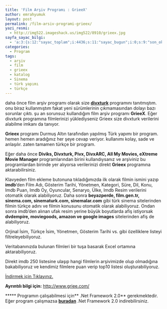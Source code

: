 ```yaml
---
title: 'Film Arşiv Programı : GrieeX'
author: emrahyumuk
layout: post
permalink: /film-arsiv-programi-grieex/
yazi_resmi:
  - http://img522.imageshack.us/img522/8910/grieex.jpg
sayfa_sayac_bilgi:
  - 'a:3:{s:12:"sayac_toplam";i:4436;s:11:"sayac_bugun";i:0;s:9:"son_okuma";i:1366294221;}'
categories:
  - Program
tags:
  - arşiv
  - film
  - grieex
  - katalog
  - Sinema
  - türk yapımı
  - türkçe
---
```

daha önce film arşiv programı olarak size [**divxturk**][1] programını tanıtmıştım. onu biraz kullanmıştım fakat yeni sürümlerinin çıkmamasından dolayı bazı sorunlar çıktı. şu an sorunsuz kullandığım film arşiv programı **GrieeX**. Eğer divxturk programına filmlerinizi yüklediyseniz Grieex size divxturk verilerini alabilme imkanı da tanıyor.

**Grieex** programı Durmuş Altın tarafından yapılmış Türk yapımı bir program. hemen hemen aradığınız her şeye cevap veriyor. kullanımı kolay, sade ve anlaşılır. zaten tamamen türkçe bir program.

<!--more-->

Eğer daha önce **Diviks, Divxturk, Pivx, DivxARC, All My Movies, eXtreme Movie Manager** programlarından birini kullandıysanız ve arşiviniz bu programlardan birinde yer alıyorsa verilerinizi direkt **Grieex** programına aktarabilirsiniz.

Klavyeden film ekleme butonuna tıkladığımızda ilk olarak filmin ismini yazıp **imdb**&#8216;den Film Adı, Gösterim Tarihi, Yönetmen, Kategori, Süre, Dil, Konu, Imdb Puan, Imdb Oy, Oyuncular, Senaryo, Ülke, Imdb Resim verilerini otomatik olarak alabiliyoruz. Daha sonra **beyazperde, film.gen.tr, sinema.com, sinematurk.com, sinemalar.com** gibi türk sinema sitelerinden filmin türkçe adını ve filmin konusunu otomatik olarak alabiliyoruz. Ondan sonra imdb&#8217;den alınan ufak resim yerine büyük boyutlarda afiş istiyorsak **dvdempire, moviegoods, amazon ve google images** sitelerinden afiş de alabiliyoruz.

Orjinal İsim, Türkçe İsim, Yönetmen, Gösterim Tarihi vs. gibi özelliklere listeyi filtreleyebiliyoruz.

Veritabanınızda bulunan filmleri bir tuşa basarak Excel ortamına aktarabiliyoruz.

Direkt imdb 250 listesine ulaşıp hangi filmlerin arşivimizde olup olmadığına bakabiliyoruz ve kendimiz filmlere puan verip top10 listesi oluşturabiliyoruz.

<a href="http://www.griee.com/indir-2.aspx" target="_blank">İndirmek için Tıklayınız. </a>

**Ayrıntılı bilgi için:** <a href="http://www.griee.com/" target="_blank">http://www.griee.com/</a>

***** Programın çalışabilmesi için** .Net Framework 2.0** gerekmektedir. Eğer program çalışmazsa [**buradan**][2] .Net Framework 2.0 indirebilirsiniz.

 [1]: http://www.emrahyumuk.com/blog/film-arsiv-programi-divxturk/
 [2]: http://www.microsoft.com/downloads/details.aspx?displaylang=tr&FamilyID=0856eacb-4362-4b0d-8edd-aab15c5e04f5